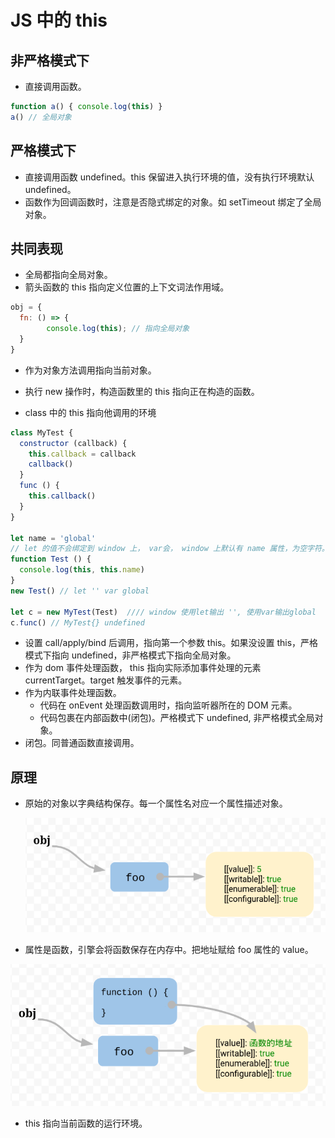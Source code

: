 # JS 中的 this

## 非严格模式下

* 直接调用函数。

```javascript
function a() { console.log(this) } 
a() // 全局对象
```

## 严格模式下

* 直接调用函数 undefined。this 保留进入执行环境的值，没有执行环境默认 undefined。
* 函数作为回调函数时，注意是否隐式绑定的对象。如 setTimeout 绑定了全局对象。

## 共同表现

* 全局都指向全局对象。
* 箭头函数的 this 指向定义位置的上下文词法作用域。

```javascript
obj = {
  fn: () => {
		console.log(this); // 指向全局对象
  }
}
```

* 作为对象方法调用指向当前对象。

* 执行 new 操作时，构造函数里的 this 指向正在构造的函数。
* class 中的 this 指向他调用的环境

```javascript
class MyTest {
  constructor (callback) {
    this.callback = callback
    callback()
  }
  func () {
    this.callback()
  }
}

let name = 'global'
// let 的值不会绑定到 window 上， var会， window 上默认有 name 属性，为空字符。
function Test () {
  console.log(this, this.name)
}
new Test() // let '' var global

let c = new MyTest(Test)  //// window 使用let输出 '', 使用var输出global
c.func() // MyTest{} undefined
```

* 设置 call/apply/bind 后调用，指向第一个参数 this。如果没设置 this，严格模式下指向 undefined，非严格模式下指向全局对象。
* 作为 dom 事件处理函数， this 指向实际添加事件处理的元素 currentTarget。target 触发事件的元素。
* 作为内联事件处理函数。
    * 代码在 onEvent 处理函数调用时，指向监听器所在的 DOM 元素。
    * 代码包裹在内部函数中(闭包)。严格模式下 undefined, 非严格模式全局对象。
* 闭包。同普通函数直接调用。

## 原理

* 原始的对象以字典结构保存。每一个属性名对应一个属性描述对象。

    ![img](this.assets/bg2018061802.png)

* 属性是函数，引擎会将函数保存在内存中。把地址赋给 foo 属性的 value。

![img](this.assets/bg2018061803.png)

* this 指向当前函数的运行环境。